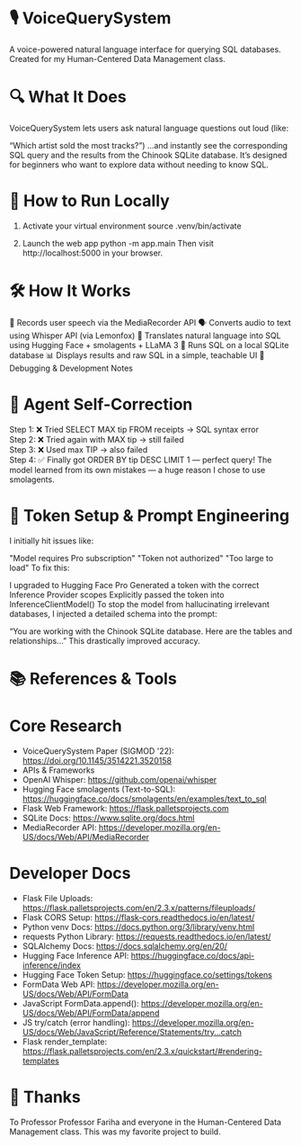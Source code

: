 # 🎙️ VoiceQuerySystem

A voice-powered natural language interface for querying SQL databases.
Created for my Human-Centered Data Management class.

# 🔍 What It Does

VoiceQuerySystem lets users ask natural language questions out loud (like:

“Which artist sold the most tracks?”)
...and instantly see the corresponding SQL query and the results from the Chinook SQLite database.
It’s designed for beginners who want to explore data without needing to know SQL.

# 🚀 How to Run Locally

 1. Activate your virtual environment
source .venv/bin/activate

 2. Launch the web app
python -m app.main
Then visit http://localhost:5000 in your browser.

# 🛠️ How It Works

🎤 Records user speech via the MediaRecorder API
🗣️ Converts audio to text using Whisper API (via Lemonfox)
🧠 Translates natural language into SQL using Hugging Face + smolagents + LLaMA 3
🧾 Runs SQL on a local SQLite database
📊 Displays results and raw SQL in a simple, teachable UI
🧪 Debugging & Development Notes

# 🤖 Agent Self-Correction
Step 1: ❌ Tried SELECT MAX tip FROM receipts → SQL syntax error  
Step 2: ❌ Tried again with MAX tip → still failed  
Step 3: ❌ Used max TIP → also failed  
Step 4: ✅ Finally got ORDER BY tip DESC LIMIT 1 — perfect query!
The model learned from its own mistakes — a huge reason I chose to use smolagents.

# 🧩 Token Setup & Prompt Engineering
I initially hit issues like:

"Model requires Pro subscription"
"Token not authorized"
"Too large to load"
To fix this:

I upgraded to Hugging Face Pro
Generated a token with the correct Inference Provider scopes
Explicitly passed the token into InferenceClientModel()
To stop the model from hallucinating irrelevant databases, I injected a detailed schema into the prompt:

“You are working with the Chinook SQLite database. Here are the tables and relationships...”
This drastically improved accuracy.

# 📚 References & Tools

 # Core Research
- VoiceQuerySystem Paper (SIGMOD '22): https://doi.org/10.1145/3514221.3520158
- APIs & Frameworks
- OpenAI Whisper: https://github.com/openai/whisper
- Hugging Face smolagents (Text-to-SQL): https://huggingface.co/docs/smolagents/en/examples/text_to_sql
- Flask Web Framework: https://flask.palletsprojects.com
- SQLite Docs: https://www.sqlite.org/docs.html
- MediaRecorder API: https://developer.mozilla.org/en-US/docs/Web/API/MediaRecorder
 # Developer Docs
- Flask File Uploads: https://flask.palletsprojects.com/en/2.3.x/patterns/fileuploads/
- Flask CORS Setup: https://flask-cors.readthedocs.io/en/latest/
- Python venv Docs: https://docs.python.org/3/library/venv.html
- requests Python Library: https://requests.readthedocs.io/en/latest/
- SQLAlchemy Docs: https://docs.sqlalchemy.org/en/20/
- Hugging Face Inference API: https://huggingface.co/docs/api-inference/index
- Hugging Face Token Setup: https://huggingface.co/settings/tokens
- FormData Web API: https://developer.mozilla.org/en-US/docs/Web/API/FormData
- JavaScript FormData.append(): https://developer.mozilla.org/en-US/docs/Web/API/FormData/append
- JS try/catch (error handling): https://developer.mozilla.org/en-US/docs/Web/JavaScript/Reference/Statements/try...catch
- Flask render_template: https://flask.palletsprojects.com/en/2.3.x/quickstart/#rendering-templates

# 🙌 Thanks

To Professor Professor Fariha and everyone in the Human-Centered Data Management class.
This was my favorite project to build.

